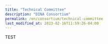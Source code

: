 ```yaml
---
title: "Technical Committee"
description: "DINA Consortium"
permalink: /en/consortium/technical-committee
last_modified_at: 2023-02-16T11:59:26-04:00
---
```


TEST
